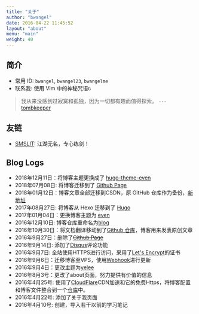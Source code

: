 ```yaml
---
title: "关于"
author: "bwangel"
date: 2016-04-22 11:45:52
layout: "about"
menu: "main"
weight: 40
---
```


## 简介

+ 常用 ID: `bwangel`, `bwangel23`, `bwangelme`
+ 联系我: 使用 Vim 中的神秘咒语`G`

> 我从来没感到过寂寞和孤独，因为一切都有趣而值得探索。 `---` [tombkeeper](https://www.zhihu.com/question/283922633/answer/437070531)

## 友链

+ [SMSLIT](https://blog.smslit.cn/): 江湖无名，专心练剑！

## Blog Logs

+ 2018年12月11日：将博客主题更换成了 [hugo-theme-even](https://github.com/olOwOlo/hugo-theme-even)
+ 2018年07月08日: 将博客迁移到了 [Github Page](http://bwangel23.github.io)
+ 2018年01月12日：博客文章全部迁移到CSDN，原 GitHub 仓库作为备份，[新地址](http://blog.csdn.net/u012291393)
+ 2017年08月27日: 将博客从 Hexo 迁移到了 [Hugo](https://gohugo.io/)
+ 2017年01月04日：更换博客主题为 [even](https://github.com/ahonn/hexo-theme-even)
+ 2016年12月10日: 博客仓库重命名为[blog](https://github.com/bwangel23/blog)
+ 2016年10月30日：将文档翻译移动到了[Github 仓库](https://github.com/bwangel23/Translate)，博客用来发表原创文章
+ 2016年9月27日：删除了~~[Github Page](http://bwangel23.github.io)~~
+ 2016年9月14日: 添加了[Disqus](https://disqus.com/)评论功能
+ 2016年9月7日: 全站使用HTTPS进行访问，采用了[Let's Encrypt](https://letsencrypt.org/)的证书
+ 2016年9月6日：迁移博客至VPS，使用[Webhook](https://developer.github.com/webhooks/)进行更新
+ 2016年9月4日：更改主题为[yelee](https://github.com/MOxFIVE/hexo-theme-yelee)
+ 2016年8月3号：更改了about页面，努力提供有价值的信息
+ 2016年4月25号: 使用了[CloudFlare](https://www.cloudflare.com/)CDN加速和它的免费Https，将博客配置和博客文件整合到一个[仓库](https://github.com/bwangel23/bwangel23.github.io)中。
+ 2016年4月22号: 添加了关于我页面
+ 2016年4月10号: 创建，导入若干以前的学习笔记

